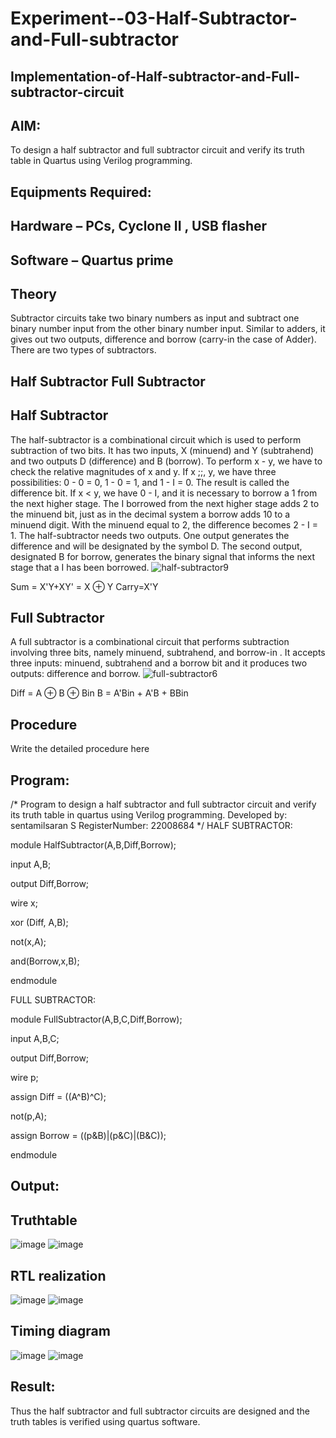 # Experiment--03-Half-Subtractor-and-Full-subtractor
## Implementation-of-Half-subtractor-and-Full-subtractor-circuit
## AIM:
To design a half subtractor and full subtractor circuit and verify its truth table in Quartus using Verilog programming.

## Equipments Required:
## Hardware – PCs, Cyclone II , USB flasher
## Software – Quartus prime
## Theory
Subtractor circuits take two binary numbers as input and subtract one binary number input from the other binary number input. Similar to adders, it gives out two outputs, difference and borrow (carry-in the case of Adder). There are two types of subtractors.

## Half Subtractor Full Subtractor
## Half Subtractor
The half-subtractor is a combinational circuit which is used to perform subtraction of two bits. It has two inputs, X (minuend) and Y (subtrahend) and two outputs D (difference) and B (borrow). To perform x - y, we have to check the relative magnitudes of x and y. If x ;;, y, we have three possibilities: 0 - 0 = 0, 1 - 0 = 1, and 1 - I = 0. The result is called the difference bit. If x < y, we have 0 - I, and it is necessary to borrow a 1 from the next higher stage. The I borrowed from the next higher stage adds 2 to the minuend bit, just as in the decimal system a borrow adds 10 to a minuend digit. With the minuend equal to 2, the difference becomes 2 - I = 1. The half-subtractor needs two outputs. One output generates the difference and will be designated by the symbol D. The second output, designated B for borrow, generates the binary signal that informs the next stage that a I has been borrowed.
![half-subtractor9](https://user-images.githubusercontent.com/36288975/166112538-58c3bc7c-ee5d-4e6a-ac8d-8e8328efe27a.png)


Sum = X'Y+XY' = X ⊕ Y
Carry=X'Y

## Full Subtractor
A full subtractor is a combinational circuit that performs subtraction involving three bits, namely minuend, subtrahend, and borrow-in . It accepts three inputs: minuend, subtrahend and a borrow bit and it produces two outputs: difference and borrow. 
![full-subtractor6](https://user-images.githubusercontent.com/36288975/166112541-24c68359-3de8-4674-ae22-8272ffc385ed.png)


Diff = A ⊕ B ⊕ Bin B = A'Bin + A'B + BBin

## Procedure



Write the detailed procedure here 


## Program:
/*
Program to design a half subtractor and full subtractor circuit and verify its truth table in quartus using Verilog programming.
Developed by: sentamilsaran S
RegisterNumber: 22008684 
*/
HALF SUBTRACTOR:

module HalfSubtractor(A,B,Diff,Borrow);

input A,B;

output Diff,Borrow;

wire x;

xor (Diff, A,B);

not(x,A);

and(Borrow,x,B);

endmodule

FULL SUBTRACTOR:

module FullSubtractor(A,B,C,Diff,Borrow);

input A,B,C;

output Diff,Borrow;

wire p;

assign Diff = ((A^B)^C);

not(p,A);

assign Borrow = ((p&B)|(p&C)|(B&C));

endmodule

## Output:

## Truthtable
![image](https://user-images.githubusercontent.com/123304969/213918796-6da2e5e7-85f1-43d5-a620-22cf538843cf.png)
![image](https://user-images.githubusercontent.com/123304969/213918811-acd4399c-ea64-4e1e-9df3-1f042daf4647.png)



##  RTL realization
![image](https://user-images.githubusercontent.com/123304969/213918820-c57bb47b-bc4f-4c08-80db-1084f227f22e.png)
![image](https://user-images.githubusercontent.com/123304969/213918827-5fa13e20-f91f-493a-b7d0-3b47d2b7ec36.png)


## Timing diagram 
![image](https://user-images.githubusercontent.com/123304969/213918839-d08ea9c4-d1ef-4621-85c1-5c9746dd8bbd.png)
![image](https://user-images.githubusercontent.com/123304969/213918845-daccbbde-6921-434f-98e5-10af3da88780.png)

## Result:
Thus the half subtractor and full subtractor circuits are designed and the truth tables is verified using quartus software.
